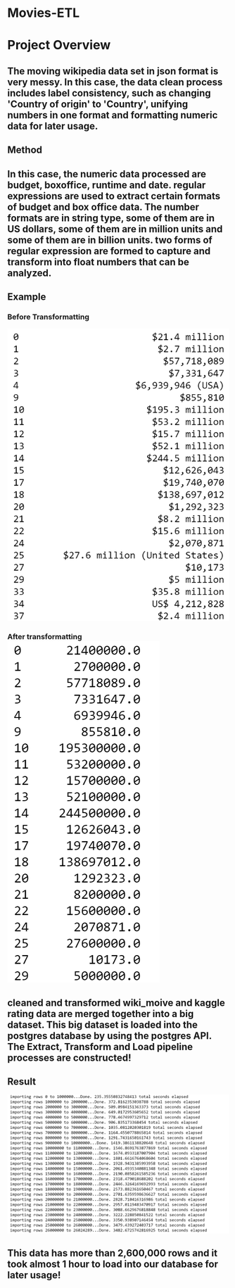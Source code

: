 # Movies-ETL

# Project Overview
## The moving wikipedia data set in json format is very messy. In this case, the data clean process includes label consistency, such as changing 'Country of origin' to 'Country', unifying numbers in one format and formatting numeric data for later usage. 

## Method 
## In this case, the numeric data processed are budget, boxoffice, runtime and date. regular expressions are used to extract certain formats of budget and box office data. The number formats are in string type, some of them are in US dollars, some of them are in million units and some of them are in billion units. two forms of regular expression are formed to capture and transform into float numbers that can be analyzed. 
## Example 
### Before Transformatting
![](https://github.com/ftjyangf/Movies-ETL/blob/master/pic/originalbudget.PNG) 
### After transformatting ![](https://github.com/ftjyangf/Movies-ETL/blob/master/pic/boxoffice.PNG)


## cleaned and transformed wiki_moive and kaggle rating data are merged together into a big dataset. This big dataset is loaded into the postgres database by using the postgres API. The Extract, Transform and Load pipeline processes are constructed!

## Result
![](https://github.com/ftjyangf/Movies-ETL/blob/master/pic/uploading.PNG)
## This data has more than 2,600,000 rows and it took almost 1 hour to load into our database for later usage!

